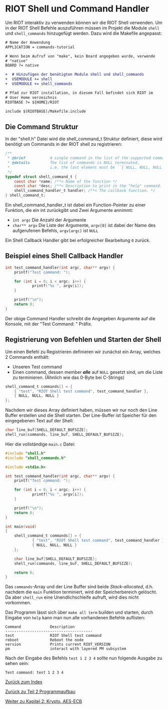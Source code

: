 # RIOT Shell und Command Handler

Um RIOT interaktiv zu verwenden können wir die RIOT Shell verwenden.
Um in der RIOT Shell Befehle auszuführen müssen im Projekt die Module `shell` und `shell_commands` hinzugefügt werden.
Dazu wird die Makefile angepasst:


```diff
# Name der Anwendung
APPLICATION = commands-tutorial

# Wenn beim Aufruf von "make", kein Board angegeben wurde, verwende
# "native"
BOARD ?= native

+  # Hinzufügen der benötigten Module shell und shell_commands
+  USEMODULE += shell
+  USEMODULE += shell_commands

# Pfad zur RIOT installation, in diesem Fall befindet sich RIOT im
# User Home verzeichnis
RIOTBASE ?= ${HOME}/RIOT

include $(RIOTBASE)/Makefile.include
```

## Die Command Struktur

In der "shell.h" Datei wird die shell_command_t Struktur definiert, diese wird benötigt um Commands in der RIOT shell zu registrieren:

```c
/**
 * @brief       	A single command in the list of the supported commands.
 * @details     	The list of commands is NULL terminated,
 *              	i.e. the last element must be ``{ NULL, NULL, NULL }``.
 */
typedef struct shell_command_t {
	const char *name; /**< Name of the function */
	const char *desc; /**< Description to print in the "help" command. */
	shell_command_handler_t handler; /**< The callback function. */
} shell_command_t;
```

Ein shell_command_handler_t ist dabei ein Function-Pointer zu einer Funktion, die ein int zurückgibt und Zwei Argumente annimmt:

 - `int argc` Die Anzahl der Argumente
 - `char** argv` Die Liste der Argumente, `argv[0]` ist dabei der Name des aufgerufenen Befehls, `argv[argc]` ist `NULL`

Ein Shell Callback Handler gibt bei erfolgreicher Bearbeitung `0` zurück.

## Beispiel eines Shell Callback Handler

```c
int test_command_handler(int argc, char** argv) {
	printf("Test command: ");

	for (int i = 0; i < argc; i++) {
    	    printf("%s ", argv[i]);
	}

	printf("\n");
	return 0;
}
```

Der obige Command Handler schreibt die Angegeben Argumente auf die Konsole, mit der "Test Command: " Präfix.

## Registrierung von Befehlen und Starten der Shell

Um einen Befehl zu Registrieren definieren wir zunächst ein Array, welches 2 Commands enthält:

 - Unseren Test command
 - Einen command, dessen member __*alle*__ auf `NULL` gesetzt sind, um die Liste zu terminieren. (Ähnlich wie das 0-Byte bei C-Strings)

```c
shell_command_t commands[] = {
	{ "test", "RIOT Shell test command", test_command_handler },
	{ NULL, NULL, NULL }
};
```

Nachdem wir dieses Array definiert haben, müssen wir nur noch den Line Buffer erstellen und die Shell starten.
Der Line-Buffer ist Speicher für den eingegebenen Text auf der Shell:

```c
char line_buf[SHELL_DEFAULT_BUFSIZE];
shell_run(commands, line_buf, SHELL_DEFAULT_BUFSIZE);
```

Hier die vollständige `main.c` Datei:

```c
#include "shell.h"
#include "shell_commands.h"

#include <stdio.h>

int test_command_handler(int argc, char** argv) {
	printf("Test command: ");

	for (int i = 0; i < argc; i++) {
    	    printf("%s ", argv[i]);
	}

	printf("\n");
	return 0;
}

int main(void)
{
	shell_command_t commands[] = {
    	    { "test", "RIOT Shell test command", test_command_handler },
    	    { NULL, NULL, NULL }
	};

	char line_buf[SHELL_DEFAULT_BUFSIZE];
	shell_run(commands, line_buf, SHELL_DEFAULT_BUFSIZE);

	return 0;
}
```

Das `commands`-Array und der Line Buffer sind beide _Stack-allocated_,
d.h. nachdem die `main` Funktion terminiert, wird der Speicherbereich gelöscht.
Da aber `shell_run` eine Unendlichschleife aufruft, wird dies nicht vorkommen.

Das Programm lässt sich über `make all term` builden und starten, durch Eingabe von `help` kann man nun alle vorhandenen Befehle auflisten:

```
Command          	Description
---------------------------------------
test             	RIOT Shell test command
reboot           	Reboot the node
version          	Prints current RIOT_VERSION
pm               	interact with layered PM subsystem
```

Nach der Eingabe des Befehls `test 1 2 3 4` sollte nun folgende Ausgabe zu sehen sein:

```
Test command: test 1 2 3 4
```

[Zurück zum Index](../../README_de.md)

[Zurück zu Teil 2 Programmaufbau](02_ProgramStructure_de.md)

[Weiter zu Kapitel 2: Krypto, AES-ECB](../Chapter_2_Crypto/04_AES_ECB_de.md)